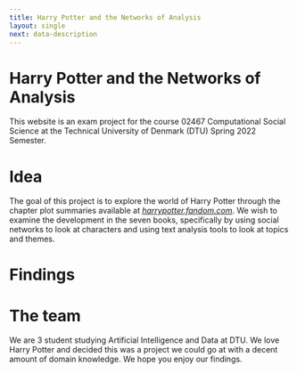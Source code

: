 ```yaml
---
title: Harry Potter and the Networks of Analysis
layout: single
next: data-description
---
```


# Harry Potter and the Networks of Analysis

This website is an exam project for the course 02467 Computational Social Science at the Technical University of Denmark (DTU) Spring 2022 Semester. 

# Idea

The goal of this project is to explore the world of Harry Potter through the chapter plot summaries available at [*harrypotter.fandom.com*](https://harrypotter.fandom.com/wiki/Main_Page). We wish to examine the development in the seven books, specifically by using social networks to look at characters and using text analysis tools to look at topics and themes. 

# Findings



# The team

We are 3 student studying Artificial Intelligence and Data at DTU. We love Harry Potter and decided this was a project we could go at with a decent amount of domain knowledge. We hope you enjoy our findings.